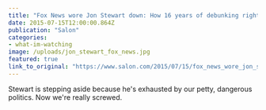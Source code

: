 ```yaml
---
title: "Fox News wore Jon Stewart down: How 16 years of debunking right-wing lies exhausted the last honest man"
date: 2015-07-15T12:00:00.864Z
publication: "Salon"
categories: 
- what-im-watching
image: /uploads/jon_stewart_fox_news.jpg
featured: true
link_to_original: "https://www.salon.com/2015/07/15/fox_news_wore_jon_stewart_down_how_16_years_of_debunking_right_wing_lies_exhausted_the_last_honest_man/"
---
```

Stewart is stepping aside because he's exhausted by our petty, dangerous politics. Now we're really screwed.